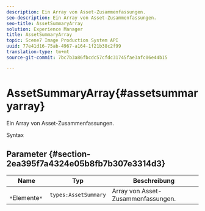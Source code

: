 ```yaml
---
description: Ein Array von Asset-Zusammenfassungen.
seo-description: Ein Array von Asset-Zusammenfassungen.
seo-title: AssetSummaryArray
solution: Experience Manager
title: AssetSummaryArray
topic: Scene7 Image Production System API
uuid: 77e41d16-75ab-4967-a164-1f21b38c2f99
translation-type: tm+mt
source-git-commit: 7bc7b3a86fbcdc57cfdc31745fae3afc06e44b15

---
```



# AssetSummaryArray{#assetsummaryarray}

Ein Array von Asset-Zusammenfassungen.

Syntax

## Parameter {#section-2ea395f7a4324e05b8fb7b307e3314d3}

| Name | Typ | Beschreibung |
|---|---|---|
| ` *`Elemente`*` | `types:AssetSummary` | Array von Asset-Zusammenfassungen. |

